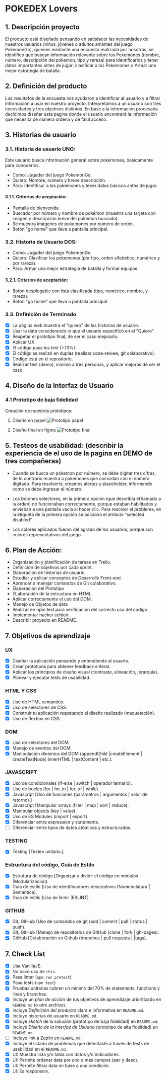 # POKEDEX Lovers

## 1. Descripción proyecto

El producto está diseñado pensando en satisfacer las necesidades de nuestros usuarios (niños, jóvenes o adultos amantes del juego PokemonGo), quienes mediante una encuesta realizada por nosotras, se identifico que buscan información relevante sobre los Pokemones (nombre, número, descripción del pokemon, tipo y rareza) para identificarlos y tener datos importantes antes de jugar; clasificar a los Pokemones o Armar una mejor estrategia de batalla.

## 2. Definición del producto

Los resultafos de la encuesta nos ayudaron a identificar al usuario y a filtrar información a usar en nuestro proyecto. Interpretamos a un usuario con tres necesidades y tres objetivos distintos. En base a la información procesada decidimos diseñar esta pagina donde el usuario encontrará la información que necesita de manera ordena y de fácil acceso.

## 3. Historias de usuario

### 3.1. Historia de usuario UNO:

Este usuario busca información general sobre pokemones, basicamente para conocerlos.

-  Como: Jugador del juego PokemonGo.
-  Quiero: Nombre, número y breve descripción.
-  Para: Identificar a los pokemones y tener datos básicos antes de jugar.

#### 3.1.1. Criterios de aceptación:

-  Pantalla de bienvenida
-  Buscador por número y nombre de pokémon (muestra una tarjeta con imagen y descripción breve del pokemon buscado).
-  Se muestra imágenes de pokemones por numero de orden.
-  Botón "go home" que lleva a pantalla principal.

### 3.2. Historia de Usuario DOS:
-  Como: Jugador del juego PokemonGo.
-  Quiero: Clasificar los pokemones (por tipo, orden alfabético, numérico y por rareza).
-  Para: Armar una mejor estrategia de batalla y formar equipos.

#### 3.2.1. Criterios de aceptación:
-  Botón desplegable con lista clasificada (tipo, numérico, nombre, y rareza).
-  Botón "go home" que lleva a pantalla principal.

### 3.3. Definición de Terminado

-  [x] La página web muestra el "quiero" de las historias de usuario.
-  [x] Usar la data considerando lo que el usuario especificó en el "Quiero".
-  [x] Respetar el prototipo final, de ser el caso mejorarlo.
-  [x] Aplicar UX.
-  [x] El código pasa los test (>70%).
-  [x] El código se realizó en duplas (realizar code-review, git colaborativo).
-  [x] Código está en el repositorio.
-  [x] Realizar test (demo), mínimo a tres personas, y aplicar mejoras de ser el caso.

## 4. Diseño de la Interfaz de Usuario

### 4.1 Prototipo de baja fidelidad

Creación de nuestros prototipos:

1. Diseño en papel
   ![Prototipo papel](/src/pic/PrototipoPapel2.jpg)

2. Diseño final en figma
   ![Prototipo final](/src/pic/prototipofinal.png)

## 5. Testeos de usabilidad: (describir la experiencia de el uso de la pagina en DEMO de tres compañeras)

- Cuando se busca un pokemon por número, se debe digitar tres cifras, de lo contrario muestra a pokemones que coincidan con el número digitado. Para resolverlo, creamos alertas y placeholder, informando como se debe ingresar el número.

- Los botones selectores, en la primera opción (que describía el llamado a la orden) no funcionaban correctamente, porque estaban habilitados y enviaban a una pantalla vacía al hacer clic. Para resolver el problema, en la etiqueta de la primera opción se adicionó el atributo "selected disabled".
  
- Los colores aplicados fueron del agrado de los usuarios, porque son colores representativos del juego.

## 6. Plan de Acción:

-  Organización y planificación de tareas en Trello.
-  Definición de objetivos por cada sprint.
-  Elaboración de historias de usuario.
-  Estudiar y aplicar conceptos de Desarrollo Front-end.
-  Aprender a manejar comandos de Git colaborativo.
-  Elaboración del Prototipo
-  ELaboración de la estructura en HTML.
-  Aplicar correctamente el uso del DOM.
-  Manejo de Objetos de data 
-  Realizar en npm test para verificación del correcto uso del codigo.
-  Implementar hacker edition.
-  Describir proyecto en README.

## 7. Objetivos de aprendizaje

### UX

-  [x] Diseñar la aplicación pensando y entendiendo al usuario.
-  [x] Crear prototipos para obtener feedback e iterar.
-  [x] Aplicar los principios de diseño visual (contraste, alineación, jerarquía).
-  [x] Planear y ejecutar tests de usabilidad.

### HTML Y CSS

-  [x] Uso de HTML semántico.
-  [x] Uso de selectores de CSS.
-  [x] Construir tu aplicación respetando el diseño realizado (maquetación).
-  [x] Uso de flexbox en CSS.

### DOM

-  [x] Uso de selectores del DOM.
-  [x] Manejo de eventos del DOM.
-  [x] Manipulación dinámica del DOM (appendChild |createElement | createTextNode| innerHTML | textContent | etc.).

### JAVASCRIPT

-  [x] Uso de condicionales (if-else | switch | operador ternario).
-  [x] Uso de bucles (for | for..in | for..of | while).
-  [x] Javascript [Uso de funciones (parámetros | argumentos | valor de retorno).]
-  [x] Javascript [Manipular arrays (filter | map | sort | reduce).
-  [x] Manipular objects (key | value).
-  [x] Uso de ES Modules (import | export).
-  [x] Diferenciar entre expression y statements.
-  [ ] Diferenciar entre tipos de datos atómicos y estructurados.

### TESTING

-  [x] Testing [Testeo unitario.]

### Estructura del código, Guía de Estilo

-  [x] Estrutura de código [Organizar y dividir el código en módulos (Modularización).
-  [x] Guia de estilo [Uso de identificadores descriptivos (Nomenclatura | Semántica).
-  [x] Guia de estilo [Uso de linter (ESLINT).

### GITHUB

-  [x] Git, GitHub [Uso de comandos de git (add | commit | pull | status | push).
-  [x] Git, GitHub [Manejo de repositorios de GitHub (clone | fork | gh-pages).
-  [x] GitHub [Colaboración en Github (branches | pull requests | |tags).

## 7. Check List

-  [x] Usa VanillaJS.
-  [x] No hace uso de `this`.
-  [x] Pasa linter (`npm run pretest`)
-  [x] Pasa tests (`npm test`)
-  [x] Pruebas unitarias cubren un mínimo del 70% de statements, functions y
       lines y branches.
-  [x] Incluye un _plan de acción_ de tus objetivos de aprendizaje prioritizado en `README.md` (o otro archivo).
-  [x] Incluye _Definición del producto_ clara e informativa en `README.md`.
-  [x] Incluye historias de usuario en `README.md`.
-  [x] Incluye _sketch_ de la solución (prototipo de baja fidelidad) en
       `README.md`.
-  [x] Incluye _Diseño de la Interfaz de Usuario_ (prototipo de alta fidelidad)
       en `README.md`.
-  [ ] Incluye link a Zeplin en `README.md`.
-  [x] Incluye el listado de problemas que detectaste a través de tests de
       usabilidad en el `README.md`.
-  [x] UI: Muestra lista y/o tabla con datos y/o indicadores.
-  [x] UI: Permite ordenar data por uno o más campos (asc y desc).
-  [x] UI: Permite filtrar data en base a una condición.
-  [x] UI: Es _responsive_.
